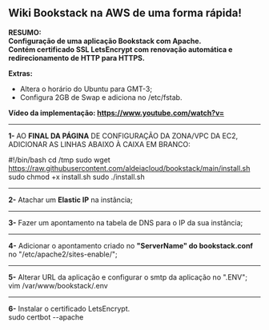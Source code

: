 <h2>Wiki Bookstack na AWS de uma forma rápida!</h2>

<b>RESUMO: <br>Configuração de uma aplicação Bookstack com Apache.<br>
Contém certificado SSL LetsEncrypt com renovação automática e redirecionamento de HTTP para HTTPS.</b>

 <b>Extras:</b>
  - Altera o horário do Ubuntu para GMT-3;
  - Configura 2GB de Swap e adiciona no /etc/fstab.

<b>Vídeo da implementação: https://www.youtube.com/watch?v=</b>

------------------------------------------------------------------------------

<b>1- </b>AO <b>FINAL DA PÁGINA</b> DE CONFIGURAÇÃO DA ZONA/VPC DA EC2, ADICIONAR AS LINHAS ABAIXO À CAIXA EM BRANCO:

#!/bin/bash
cd /tmp
sudo wget https://raw.githubusercontent.com/aldeiacloud/bookstack/main/install.sh
sudo chmod +x install.sh
sudo ./install.sh

------------------------------------------------------------------------------

<b>2-</b> Atachar um <b>Elastic IP</b> na instância;<br>

------------------------------------------------------------------------------

<b>3-</b> Fazer um apontamento na tabela de DNS para o IP da sua instância;<br>

------------------------------------------------------------------------------

<b>4-</b> Adicionar o apontamento criado no <b>"ServerName" do bookstack.conf</b> no "/etc/apache2/sites-enable/";<br>

------------------------------------------------------------------------------

<b>5-</b> Alterar URL da aplicação e configurar o smtp da aplicação no ".ENV";<br>
vim /var/www/bookstack/.env<br>

------------------------------------------------------------------------------

<b>6-</b> Instalar o certificado LetsEncrypt.</b><br>
sudo certbot --apache
